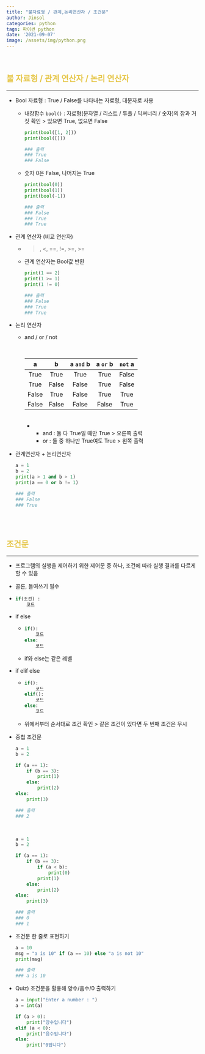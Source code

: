 ```yaml
---
title: "불자료형 / 관계,논리연산자 / 조건문"
author: Jinsol
categories: python
tags: 파이썬 python
date: '2021-09-07'
image: /assets/img/python.png
---
```


<br>

## <span style="color:#e6c74c">불 자료형 / 관계 연산자 / 논리 연산자</span>
<hr>

- Bool 자료형 : True / False를 나타내는 자료형, 대문자로 사용
    
    - 내장함수 `bool()` : 자료형(문자열 / 리스트 / 튜플 / 딕셔너리 / 숫자)의 참과 거짓 확인 > 있으면 True, 없으면 False

        ```python
        print(bool([1, 2]))
        print(bool([]))

        ### 출력
        ### True
        ### False
        ```

    - 숫자 0은 False, 나머지는 True

        ```python
        print(bool(0))
        print(bool(1))
        print(bool(-1))

        ### 출력
        ### False
        ### True
        ### True
        ```

- 관계 연산자 (비교 연산자)

    - >, <, ==, !=, >=, >=

    - 관계 연산자는 Bool값 반환

        ```python
        print(1 == 2)
        print(1 >= 1)
        print(1 != 0)

        ### 출력
        ### False
        ### True
        ### True
        ```

- 논리 연산자 

    - and / or / not

        <br>
                  

        | a | b | a `and` b | a `or` b | `not` a |
        |:---:|:---:|:---:|:---:| :---: |
        | True | True | True | True | False |
        | True | False | False | True | False |
        | False | True | False | True | True |
        | False | False | False | False  | True |
                    
                    
        <br>

        -   - and : 둘 다 True일 때만 True > 오른쪽 출력
            - or : 둘 중 하나만 True여도 True > 왼쪽 출력

- 관계연산자 + 논리연산자

    ```python
    a = 1
    b = 2
    print(a > 1 and b > 1)
    print(a == 0 or b != 1)

    ### 출력
    ### False
    ### True
    ```

<br><br>

## <span style="color:#e6c74c">조건문</span>
<hr>

- 프로그램의 실행을 제어하기 위한 제어문 중 하나, 조건에 따라 실행 결과를 다르게 할 수 있음

- 콜론, 들여쓰기 필수

- 
    ```python
    if(조건) :
        코드
    ```

- if else

    -
        ```python
        if():
            코드
        else:
            코드 
        ```

    - if와 else는 같은 레벨

- if elif else

    - 
        ```python
        if():
            코드
        elif():
            코드
        else:
            코드 
        ```

    - 위에서부터 순서대로 조건 확인 > 같은 조건이 있다면 두 번째 조건은 무시

- 중첩 조건문

    ```python
    a = 1
    b = 2

    if (a == 1):
        if (b == 3):
            print(1)
        else:
            print(2)
    else:
        print(3)

    ### 출력
    ### 2
    ```

    <br>

    ```python
    a = 1
    b = 2

    if (a == 1):
        if (b == 3):
            if (a < b):
                print(0)
            print(1)
        else:
            print(2)
    else:
        print(3)

    ### 출력
    ### 0
    ### 1
    ```

- 조건문 한 줄로 표현하기

    ```python
    a = 10
    msg = "a is 10" if (a == 10) else "a is not 10"
    print(msg)

    ### 출력
    ### a is 10
    ```

- Quiz) 조건문을 활용해 양수/음수/0 출력하기

    ```python
    a = input("Enter a number : ")
    a = int(a)

    if (a > 0):
        print("양수입니다")
    elif (a < 0):
        print("음수입니다")
    else:
        print("0입니다")
    ```